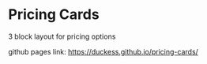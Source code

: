 # Pricing Cards
3 block layout for pricing options

github pages link: https://duckess.github.io/pricing-cards/
